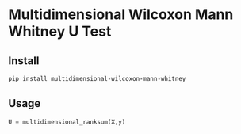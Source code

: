 # Multidimensional Wilcoxon Mann Whitney U Test

## Install
```bash
pip install multidimensional-wilcoxon-mann-whitney
```

## Usage
```python
U = multidimensional_ranksum(X,y)
```